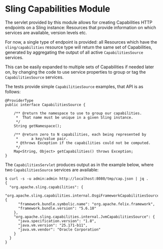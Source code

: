 Sling Capabilities Module
=========================

The servlet provided by this module allows for creating Capabilities HTTP endpoints
on a Sling instance: Resources that provide information on which services are available,
version levels etc.

For now, a single type of endpoint is provided: all Resources which have the
`sling/capabilities` resource type will return the same set of Capabilities, generated
by aggregating the output of all active `CapabilitiesSource` services.

This can be easily expanded to multiple sets of Capabilities if needed later on,
by changing the code to use service properties to group or tag the `CapabilitiesSource` services.

The tests provide simple `CapabilitiesSource` examples, that API is as follows:

    @ProviderType
    public interface CapabilitiesSource {

        /** @return the namespace to use to group our capabilities.
         *  That name must be unique in a given Sling instance.
         */
        String getNamespace();

        /** @return zero to N capabilities, each being represented by
         *      a key/value pair.
         * @throws Exception if the capabilities could not be computed.
         */
        Map<String, Object> getCapabilities() throws Exception;
    }

The `CapabilitiesServlet` produces output as in the example below, where two
`CapabilitiesSource` services are available:

    $ curl -s -u admin:admin http://localhost:8080/tmp/cap.json | jq .
    {
      "org.apache.sling.capabilities": {
        "org.apache.sling.capabilities.internal.OsgiFrameworkCapabilitiesSource": {
          "framework.bundle.symbolic.name": "org.apache.felix.framework",
          "framework.bundle.version": "5.6.10"
        },
        "org.apache.sling.capabilities.internal.JvmCapabilitiesSource": {
          "java.specification.version": "1.8",
          "java.vm.version": "25.171-b11",
          "java.vm.vendor": "Oracle Corporation"
        }
      }
    }
